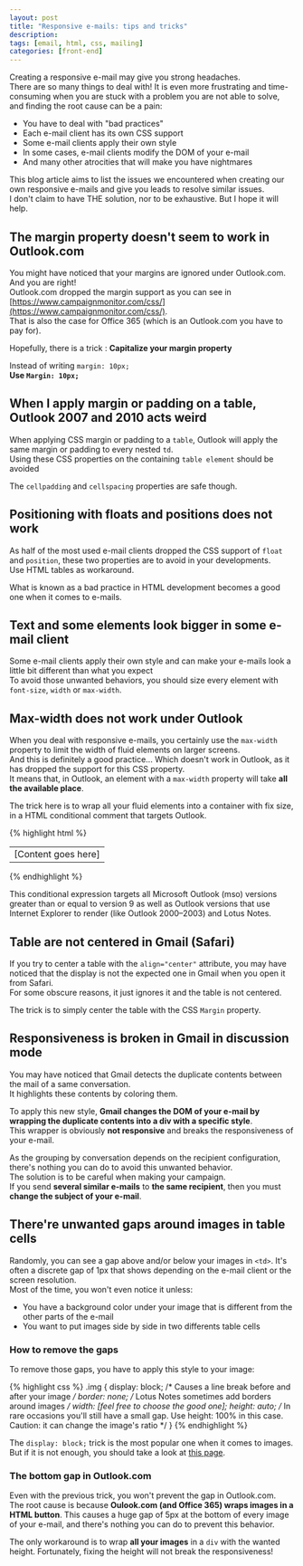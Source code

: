 ```yaml
---
layout: post
title: "Responsive e-mails: tips and tricks"
description: 
tags: [email, html, css, mailing]
categories: [front-end]
---
```


Creating a responsive e-mail may give you strong headaches.  
There are so many things to deal with!
It is even more frustrating and time-consuming when you are stuck with a problem you are not able to solve, and finding the root cause can be a pain:

- You have to deal with "bad practices"
- Each e-mail client has its own CSS support
- Some e-mail clients apply their own style
- In some cases, e-mail clients modify the DOM of your e-mail
- And many other atrocities that will make you have nightmares

This blog article aims to list the issues we encountered when creating our own responsive e-mails and give you leads to resolve similar issues.  
I don't claim to have THE solution, nor to be exhaustive. But I hope it will help.

## The margin property doesn't seem to work in Outlook.com

You might have noticed that your margins are ignored under Outlook.com. And you are right!  
Outlook.com dropped the margin support as you can see in [https://www.campaignmonitor.com/css/](https://www.campaignmonitor.com/css/).  
That is also the case for Office 365 (which is an Outlook.com you have to pay for).

Hopefully, there is a trick : **Capitalize your margin property**

Instead of writing `margin: 10px;`  
**Use `Margin: 10px;`**

## When I apply margin or padding on a table, Outlook 2007 and 2010 acts weird

When applying CSS margin or padding to a `table`, Outlook will apply the same margin or padding to every nested `td`.  
Using these CSS properties on the containing `table element` should be avoided  

The `cellpadding` and `cellspacing` properties are safe though.

## Positioning with floats and positions does not work

As half of the most used e-mail clients dropped the CSS support of `float` and `position`, these two properties are to avoid in your developments.  
Use HTML tables as workaround.

What is known as a bad practice in HTML development becomes a good one when it comes to e-mails.

## Text and some elements look bigger in some e-mail client

Some e-mail clients apply their own style and can make your e-mails look a little bit different than what you expect  
To avoid those unwanted behaviors, you should size every element with `font-size`, `width` or `max-width`.

## Max-width does not work under Outlook

When you deal with responsive e-mails, you certainly use the `max-width` property to limit the width of fluid elements on larger screens.  
And this is definitely a good practice... Which doesn't work in Outlook, as it has dropped the support for this CSS property.  
It means that, in Outlook, an element with a `max-width` property will take **all the available place**.

The trick here is to wrap all your fluid elements into a container with fix size, in a HTML conditional comment that targets Outlook.

{% highlight html %}
<!--[if (gte mso 9)|(IE)]>
    <table width="430" align="center" border="0" cellpadding="0" cellspacing="0">
        <tr>
            <td>
<![endif]-->
<table align="center" border="0" cellpadding="0" cellspacing="0" style="max-width: 430px;">
    <tr>
        <td>
            [Content goes here]
        </td>
    </tr>
</table>
<!--[if (gte mso 9)|(IE)]>
            </td>
        </tr>
    </table>
<![endif]-->
{% endhighlight %}

This conditional expression targets all Microsoft Outlook (mso) versions greater than or equal to version 9 as well as Outlook versions that use Internet Explorer to render (like Outlook 2000–2003) and Lotus Notes.

## Table are not centered in Gmail (Safari)

If you try to center a table with the `align="center"` attribute, you may have noticed that the display is not the expected one in Gmail when you open it from Safari.  
For some obscure reasons, it just ignores it and the table is not centered.

The trick is to simply center the table with the CSS `Margin` property.

## Responsiveness is broken in Gmail in discussion mode

You may have noticed that Gmail detects the duplicate contents between the mail of a same conversation.  
It highlights these contents by coloring them.

To apply this new style, **Gmail changes the DOM of your e-mail by wrapping the duplicate contents into a div with a specific style**.  
This wrapper is obviously **not responsive** and breaks the responsiveness of your e-mail.

As the grouping by conversation depends on the recipient configuration, there's nothing you can do to avoid this unwanted behavior.  
The solution is to be careful when making your campaign.  
If you send **several similar e-mails** to **the same recipient**, then you must **change the subject of your e-mail**.

## There're unwanted gaps around images in table cells

Randomly, you can see a gap above and/or below your images in `<td>`. It's often a discrete gap of 1px that shows depending on the e-mail client or the screen resolution.  
Most of the time, you won't even notice it unless:
 - You have a background color under your image that is different from the other parts of the e-mail
 - You want to put images side by side in two differents table cells

### How to remove the gaps

To remove those gaps, you have to apply this style to your image:

{% highlight css %}
.img {
    display: block; /* Causes a line break before and after your image */
    border: none; /* Lotus Notes sometimes add borders around images */
    width: [feel free to choose the good one];
    height: auto; /* In rare occasions you'll still have a small gap. Use height: 100% in this case. Caution: it can change the image's ratio */
}
{% endhighlight %}

The `display: block;` trick is the most popular one when it comes to images.
But if it is not enough, you should take a look at [this page](https://www.emailonacid.com/blog/article/email-development/12_fixes_for_the_image_spacing_in_html_emails).

### The bottom gap in Outlook.com

Even with the previous trick, you won't prevent the gap in Outlook.com.  
The root cause is because **Oulook.com (and Office 365) wraps images in a HTML button**.
This causes a huge gap of 5px at the bottom of every image of your e-mail, and there's nothing you can do to prevent this behavior.

The only workaround is to wrap **all your images** in a `div` with the wanted height.
Fortunately, fixing the height will not break the responsiveness!